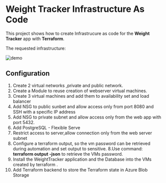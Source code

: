 # Weight Tracker Infrastructure As Code


 This project shows how to create Infrastrucure as code for the **Weight Tracker** app with **Terraform**.

The requested infrastructure:

![demo](doc/demo.png)


## Configuration

1. Create 2 virtual networks ,private and public network.
2. Create a Module to reuse creation of webserver virtual machines.
3. Create 3 virtual machines and add them to availability set and load balancer
4. Add NSG to public sunbet and allow access only from port 8080 and SSH with a specific IP address
5. Add NSG to private subnet and allow access only from the web app with port 5432.
6. Add PostgreSQL - Flexible Serve
7. Restrict access to server,allow connection only from the web server subnet 
7. Configure a terraform output, so the vm password can be retrieved during automation and set output to sensitive.
8.Use command: **terraform output  -json** to retrieve the VMs password.
8. Install the WeightTracker application and the Database into the VMs created by terraform .
9. Add Terraform backend to store the Terraform state in Azure Blob Storage


